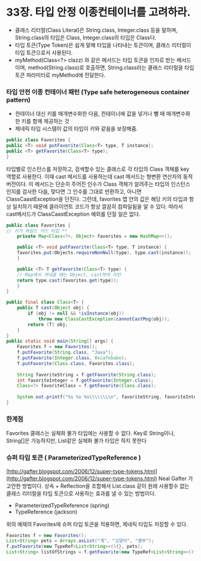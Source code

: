 # 33장. 타입 안정 이종컨테이너를 고려하라.

- 클래스 리터럴(Class Literal)은 String.class, Integer.class 등을 말하며,
String.class의 타입은 Class<String>, Integer.class의 타입은 Class<Integer>다.
- 타입 토큰(Type Token)은 쉽게 말해 타입을 나타내는 토큰이며, 
클래스 리터럴이 타입 토큰으로서 사용된다.
- myMethod(Class<?> clazz) 와 같은 메서드는 타입 토큰을 인자로 받는 메서드이며, method(String.class)로 호출하면, String.class라는 클래스 리터럴을 타입 토큰 파라미터로 myMethod에 전달한다.

### 타입 안전 이종 컨테이너 패턴 (Type safe heterogeneous container pattern)

- 컨테이너 대신 키를 매개변수화한 다음, 컨테이너에 값을 넣거나 뺄 때 매개변수화한 키를 함께 제공하는 것
- 제네릭 타입 시스템이 값의 타입이 키와 같음을 보장해줌.

```java
public class Favorites {
public <T> void putFavorite(Class<T> type, T instance);
public <T> getFavorite(Class<T> type);
}
```

타입별로 인스턴스를 저장하고, 검색할수 있는 클래스로 각 타입의 Class 객체를 key 역할로 사용한다.
이때 cast 메서드를 사용하는데 cast 메서드는 형변환 연산자의 동적 버전이다.
이 메서드는 단순히 주어진 인수가 Class 객체가 알려주는 타입의 인스턴스인지를 검사한 다음, 맞다면 그 인수를 그대로 반환하고, 아니면 ClassCaastException을 던진다. 그런데, favorites 맵 안의 값은 해당 키의 타입과 항상 일치하기 때문에 클라이언트 코드가 항상 깔끔히 컴파일됨을 알 수 있다. 따라서 cast메서드가 ClassCaastException 예외를 던질 일은 없다.

```java
public class Favorites {
// 키가 와일드 카드 타입 **
	private Map<Class<?>, Object> favorites = new HashMap<>();

	public <T> void putFavorite(Class<T> type, T instance) {
	favorites.put(Objects.requireNonNull(type), type.cast(instance));
	}

	public <T> T getFavorite(Class<T> type) {
	// Map에서 꺼내올 때는 Object, cast하여 리턴
	return type.cast(favorites.get(type));
	}
}
```

```java
public final class Class<T> {
	public T cast(Object obj) {
		if (obj != null && !isInstance(obj))
			throw new ClassCastException(cannotCastMsg(obj));
		return (T) obj;
	}
}
public static void main(String[] args) {
	Favorites f = new Favorites();
	f.putFavorite(String.class, "Java");
	f.putFavorite(Integer.class, 0xcafebabe);
	f.putFavorite(Class.class, Favorites.class);
	
	String favoriteString = f.getFavorite(String.class);
	int favoriteInteger = f.getFavorite(Integer.class);
	Class<?> favoriteClass = f.getFavorite(Class.class);
	
	System.out.printf("%s %x %s\\\\\\\\n", favoriteString, favoriteInteger, favoriteClass.getName());
}
```

### 한계점

Favorites 클래스는 실체화 불가 타입에는 사용할 수 없다. Key로 String이나, String[]은 가능하지만, List<String>같은 실체화 불가 타입은 하지 못한다

### 슈퍼 타입 토큰 ( ParameterizedTypeReference )

[http://gafter.blogspot.com/2006/12/super-type-tokens.html](http://gafter.blogspot.com/2006/12/super-type-tokens.html) Neal Gafter 가 고안한 방법이다.
상속 + Reflection을 조합해서 List<String>.class 같이 원래 사용할수 없는 클래스 리터럴을 타입 토큰으로 사용하는 효과를 낼 수 있는 방법이다.

- ParameterizedTypeReference (spring)
- TypeReference (jackson)

위의 예제의 Favorites에 슈퍼 타입 토큰을 적용하면, 제네릭 타입도 저장할 수 있다.

```java
Favorites f = new Favorites();
List<String> pets = Arrays.asList("개", "고양이", "앵무");
f.putFavorite(new TypeRef<List<String>>(){}, pets);
List<String> listOfStrings = f.getFavorite(new TypeRef<List<String>>(){});
```